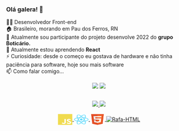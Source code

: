 ### Olá galera! 👋

<div>
👩‍💻 Desenvolvedor Front-end <br>
🏠 Brasileiro, morando em Pau dos Ferros, RN <br>
🔭 Atualmente sou participante do projeto desenvolve 2022 do <b>grupo Boticário.</b> <br>
🌱 Atualmente estou aprendendo <b>React</b> <br>
⚡ Curiosidade: desde o começo eu gostava de hardware e não tinha paciência para software, hoje sou mais software<br>
📫 Como falar comigo... <br>
 </div>
 
 <div align="center">
 <br>
<a href="https://www.linkedin.com/in/reirysson-costa-b80b75186/" target="_blank"><img src="https://img.shields.io/badge/-LinkedIn-%230077B5?style=for-the-badge&logo=linkedin&logoColor=white" target="_blank"></a> 
<a href="mailto:reiryssonjp@gmail.com" target="_blank"><img src="https://img.shields.io/badge/Gmail-D14836?style=for-the-badge&logo=gmail&logoColor=white" target="_blank"></a> 
</div>



##
<div align="center">
  <a href="https://github.com/reirysson">
  <img height="180em" src="https://github-readme-stats.vercel.app/api?username=reirysson&theme=github_dark"/>
  <img height="180em" src="https://github-readme-stats.vercel.app/api/top-langs/?username=reirysson&layout=compact&langs_count=7&theme=github_dark"/>
</div>

<div style="display: inline_block" align="center"><br>
  <img align="center" alt="Rafa-Js" height="30" width="40" src="https://raw.githubusercontent.com/devicons/devicon/master/icons/javascript/javascript-plain.svg">
  <img align="center" alt="Rafa-React" height="30" width="40" src="https://raw.githubusercontent.com/devicons/devicon/master/icons/react/react-original.svg">
  <img align="center" alt="Rafa-HTML" height="30" width="40" src="https://raw.githubusercontent.com/devicons/devicon/master/icons/html5/html5-original.svg">
  <img align="center" alt="Rafa-HTML" height="30" width="60" src="https://img.shields.io/badge/CSS-239120?&style=for-the-badge&logo=css3&logoColor=white">
</div>
  
  
